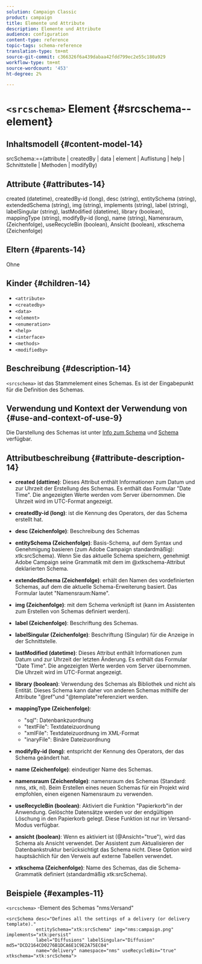 ```yaml
---
solution: Campaign Classic
product: campaign
title: Elemente und Attribute
description: Elemente und Attribute
audience: configuration
content-type: reference
topic-tags: schema-reference
translation-type: tm+mt
source-git-commit: c366326f6a439dabaa42fdd799ec2e55c180a929
workflow-type: tm+mt
source-wordcount: '453'
ht-degree: 2%

---
```



# `<srcschema>` Element {#srcschema--element}

## Inhaltsmodell {#content-model-14}

srcSchema:==(attribute | createdBy | data | element | Auflistung | help | Schnittstelle | Methoden | modifyBy)

## Attribute {#attributes-14}

created (datetime), createdBy-id (long), desc (string), entitySchema (string), extendedSchema (string), img (string), implements (string), label (string), labelSingular (string), lastModified (datetime), library (boolean), mappingType (string), modifyBy-id (long), name (string), Namensraum,  (Zeichenfolge), useRecycleBin (boolean), Ansicht (boolean), xtkschema (Zeichenfolge)

## Eltern {#parents-14}

Ohne

## Kinder {#children-14}

* `<attribute>`
* `<createdby>`
* `<data>`
* `<element>`
* `<enumeration>`
* `<help>`
* `<interface>`
* `<methods>`
* `<modifiedby>`

## Beschreibung {#description-14}

`<srcschema>` ist das Stammelement eines Schemas. Es ist der Eingabepunkt für die Definition des Schemas.

## Verwendung und Kontext der Verwendung von {#use-and-context-of-use-9}

Die Darstellung des Schemas ist unter [Info zum Schema](../../../configuration/using/about-schema-reference.md) und [Schema](../../../configuration/using/schema-structure.md) verfügbar.

## Attributbeschreibung {#attribute-description-14}

* **created (dattime)**: Dieses Attribut enthält Informationen zum Datum und zur Uhrzeit der Erstellung des Schemas. Es enthält das Formular &quot;Date Time&quot;. Die angezeigten Werte werden vom Server übernommen. Die Uhrzeit wird im UTC-Format angezeigt.
* **createdBy-id (long)**: ist die Kennung des Operators, der das Schema erstellt hat.
* **desc (Zeichenfolge)**: Beschreibung des Schemas
* **entitySchema (Zeichenfolge)**: Basis-Schema, auf dem Syntax und Genehmigung basieren (zum Adobe Campaign standardmäßig): xtk:srcSchema). Wenn Sie das aktuelle Schema speichern, genehmigt Adobe Campaign seine Grammatik mit dem im @xtkschema-Attribut deklarierten Schema.
* **extendedSchema (Zeichenfolge)**: erhält den Namen des vordefinierten Schemas, auf dem die aktuelle Schema-Erweiterung basiert. Das Formular lautet &quot;Namensraum:Name&quot;.
* **img (Zeichenfolge)**: mit dem Schema verknüpft ist (kann im Assistenten zum Erstellen von Schemas definiert werden).
* **label (Zeichenfolge)**: Beschriftung des Schemas.
* **labelSingular (Zeichenfolge)**: Beschriftung (Singular) für die Anzeige in der Schnittstelle.
* **lastModified (datetime)**: Dieses Attribut enthält Informationen zum Datum und zur Uhrzeit der letzten Änderung. Es enthält das Formular &quot;Date Time&quot;. Die angezeigten Werte werden vom Server übernommen. Die Uhrzeit wird im UTC-Format angezeigt.
* **library (boolean)**: Verwendung des Schemas als Bibliothek und nicht als Entität. Dieses Schema kann daher von anderen Schemas mithilfe der Attribute &quot;@ref&quot;und &quot;@template&quot;referenziert werden.
* **mappingType (Zeichenfolge)**:

   * &quot;sql&quot;: Datenbankzuordnung
   * &quot;textFile&quot;: Textdateizuordnung
   * &quot;xmlFile&quot;: Textdateizuordnung im XML-Format
   * &quot;inaryFile&quot;: Binäre Dateizuordnung

* **modifyBy-id (long)**: entspricht der Kennung des Operators, der das Schema geändert hat.
* **name (Zeichenfolge)**: eindeutiger Name des Schemas.
* **namensraum (Zeichenfolge)**: namensraum des Schemas (Standard: nms, xtk, nl). Beim Erstellen eines neuen Schemas für ein Projekt wird empfohlen, einen eigenen Namensraum zu verwenden.
* **useRecycleBin (boolean)**: Aktiviert die Funktion &quot;Papierkorb&quot;in der Anwendung. Gelöschte Datensätze werden vor der endgültigen Löschung in den Papierkorb gelegt. Diese Funktion ist nur im Versand-Modus verfügbar.
* **ansicht (boolean)**: Wenn es aktiviert ist (@Ansicht=&quot;true&quot;), wird das Schema als Ansicht verwendet. Der Assistent zum Aktualisieren der Datenbankstruktur berücksichtigt das Schema nicht. Diese Option wird hauptsächlich für den Verweis auf externe Tabellen verwendet.
* **xtkschema (Zeichenfolge)**: Name des Schemas, das die Schema-Grammatik definiert (standardmäßig xtk:srcSchema).

## Beispiele {#examples-11}

`<srcschema>` -Element des Schemas &quot;nms:Versand&quot;

```
<srcSchema desc="Defines all the settings of a delivery (or delivery template)."  
           entitySchema="xtk:srcSchema" img="nms:campaign.png" implements="xtk:persist" 
           label="Diffusions" labelSingular="Diffusion" md5="DCD2164CD0276B1DCA6E1C9E2A75EC04"
           name="delivery" namespace="nms" useRecycleBin="true" xtkschema="xtk:srcSchema">
```
